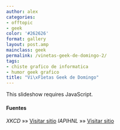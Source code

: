 ```yaml
---
author: alex
categories:
- offtopic
- geek
color: '#262626'
format: gallery
layout: post.amp
mainclass: geek
permalink: /vinetas-geek-de-domingo-2/
tags:
- chiste grafico de informatica
- humor geek grafico
title: "Vi\xF1etas Geek de Domingo"
---
```


<p class="jetpack-slideshow-noscript robots-nocontent">
  This slideshow requires JavaScript.
</p>
<div id="gallery-1299-1-slideshow" class="slideshow-window jetpack-slideshow slideshow-black" data-width="410" data-height="410" data-trans="fade" data-gallery='[{"src":"http:\/\/elbauldelprogramador.com\/content\/uploads\/2013\/02\/I-dont-know-whats-worse-the-fact-that-after-15-years-of-using-tar-I-still-cant-keep-the-flags-straight-or-that-after-15-years-of-technological-advancement-Im-still-mucking-with-tar-flags-that-were-15-years-old-when-I-started..png","id":"1306","title":"I don\u0026#8217;t know what\u0026#8217;s worse\u0026#8211;the fact that after 15 years of using tar I still can\u0026#8217;t keep the flags straight, or that after 15 years of technological advancement I\u0026#8217;m still mucking with tar flags that were 15 years old when I started.","alt":"","caption":"I don\u0026#8217;t know what\u0026#8217;s worse\u0026#8211;the fact that after 15 years of using tar I still can\u0026#8217;t keep the flags straight, or that after 15 years of technological advancement I\u0026#8217;m still mucking with tar flags that were 15 years old when I started."},{"src":"http:\/\/elbauldelprogramador.com\/content\/uploads\/2013\/02\/735139_10152452157045414_489772441_n.jpg","id":"1305","title":"735139_10152452157045414_489772441_n","alt":"","caption":""},{"src":"http:\/\/elbauldelprogramador.com\/content\/uploads\/2013\/02\/530829_473612329354317_2063143686_n.jpg","id":"1304","title":"530829_473612329354317_2063143686_n","alt":"","caption":""},{"src":"http:\/\/elbauldelprogramador.com\/content\/uploads\/2013\/02\/484880_469833073065576_1996674017_n.jpg","id":"1303","title":"484880_469833073065576_1996674017_n","alt":"","caption":""},{"src":"http:\/\/elbauldelprogramador.com\/content\/uploads\/2013\/02\/67911_491959684184357_54598429_n.jpg","id":"1300","title":"67911_491959684184357_54598429_n","alt":"","caption":""},{"src":"http:\/\/elbauldelprogramador.com\/content\/uploads\/2013\/02\/69649_469834089732141_1647352729_n.jpg","id":"1301","title":"69649_469834089732141_1647352729_n","alt":"","caption":""},{"src":"http:\/\/elbauldelprogramador.com\/content\/uploads\/2013\/02\/321426_10151463234231605_1532686035_n.jpg","id":"1302","title":"321426_10151463234231605_1532686035_n","alt":"","caption":""}]'>
</div>

#### Fuentes

*XKCD* »» <a href="http://xkcd.com/" target="_blank">Visitar sitio</a>
*IAPIHNL* »» <a href="https://www.facebook.com/pages/I-am-ProgrammerI-have-no-life/241806149201604" target="_blank">Visitar sitio</a>